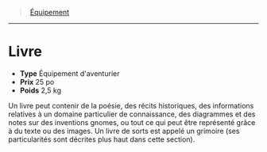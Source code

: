 ﻿---
!EquipmentItem
Type: Équipement d'aventurier
Price: 25 po
Weight: 2,5 kg
Id: equipment_hd.md#livre
ParentLink: equipment_hd.md#Équipement
Name: Livre
ParentName: Équipement
NameLevel: 1
Attributes: {}
AttributesDictionary: >+
  {}

---
> [Équipement](hd_equipment.md)

---

# Livre

- **Type** Équipement d'aventurier
- **Prix** 25 po
- **Poids** 2,5 kg

Un livre peut contenir de la poésie, des récits historiques, des informations relatives à un domaine particulier de connaissance, des diagrammes et des notes sur des inventions gnomes, ou tout ce qui peut être représenté grâce à du texte ou des images. Un livre de sorts est appelé un grimoire (ses particularités sont décrites plus haut dans cette section).

